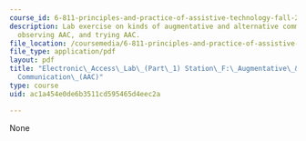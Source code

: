 ```yaml
---
course_id: 6-811-principles-and-practice-of-assistive-technology-fall-2014
description: Lab exercise on kinds of augmentative and alternative communication (AAC),
  observing AAC, and trying AAC.
file_location: /coursemedia/6-811-principles-and-practice-of-assistive-technology-fall-2014/ac1a454e0de6b3511cd595465d4eec2a_MIT6_811F14_AAC.pdf
file_type: application/pdf
layout: pdf
title: "Electronic\_Access\_Lab\_(Part\_1) Station\_F:\_Augmentative\_&\_Alternative\_\
  Communication\_(AAC)"
type: course
uid: ac1a454e0de6b3511cd595465d4eec2a

---
```

None